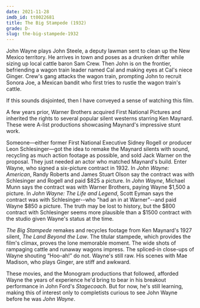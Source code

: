 ```yaml
---
date: 2021-11-28
imdb_id: tt0022681
title: The Big Stampede (1932)
grade: D-
slug: the-big-stampede-1932
---
```


John Wayne plays John Steele, a deputy lawman sent to clean up the New Mexico territory. He arrives in town and poses as a drunken drifter while sizing up local cattle baron Sam Crew. Then John is on the frontier, befriending a wagon train leader named Cal and making eyes at Cal's niece Ginger. Crew's gang attacks the wagon train, prompting John to recruit Sonora Joe, a Mexican bandit who first tries to rustle the wagon train's cattle.

If this sounds disjointed, then I have conveyed a sense of watching this film.

<!-- end -->

A few years prior, Warner Brothers acquired First National Pictures and inherited the rights to several popular silent westerns starring Ken Maynard. These were A-list productions showcasing Maynard's impressive stunt work.

Someone—either former First National Executive Sidney Rogell or producer Leon Schlesinger—got the idea to remake the Maynard silents with sound, recycling as much action footage as possible, and sold Jack Warner on the proposal. They just needed an actor who matched Maynard's build. Enter Wayne, who signed a six-picture contract in 1932. In _John Wayne: American_, Randy Roberts and James Stuart Olson say the contract was with Schlesinger and Rogell and paid $825 a picture. In _John Wayne_, Michael Munn says the contract was with Warner Brothers, paying Wayne $1,500 a picture. In _John Wayne: The Life and Legend_, Scott Eyman says the contract was with Schlesinger--who "had an in at Warner"--and paid Wayne $850 a picture. The truth may be lost to history, but the $800 contract with Schlesinger seems more plausible than a $1500 contract with the studio given Wayne's status at the time.

_The Big Stampede_ remakes and recycles footage from Ken Maynard's 1927 silent, _The Land Beyond the Law_. The titular stampede, which provides the film's climax, proves the lone memorable moment. The wide shots of rampaging cattle and runaway wagons impress. The spliced-in close-ups of Wayne shouting “Hoo-ah!” do not. Wayne's still raw. His scenes with Mae Madison, who plays Ginger, are stiff and awkward.

These movies, and the Monogram productions that followed, afforded Wayne the years of experience he'd bring to bear in his breakout performance in John Ford's <span data-imdb-id="tt0031971">_Stagecoach_</span>. But for now, he's still learning, making this of interest only to completists curious to see John Wayne before he was _John Wayne_.
